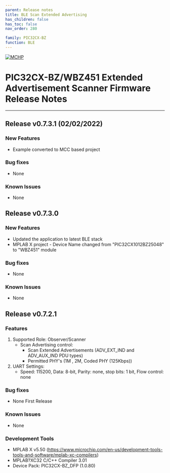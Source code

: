 ```yaml
---
parent: Release notes
title: BLE Scan Extended Advertising
has_children: false
has_toc: false
nav_order: 280

family: PIC32CX-BZ
function: BLE
---
```


[![MCHP](https://www.microchip.com/ResourcePackages/Microchip/assets/dist/images/logo.png)](https://www.microchip.com)
# PIC32CX-BZ/WBZ451 Extended Advertisement Scanner Firmware Release Notes
____
## **Release v0.7.3.1** (02/02/2022)

### New Features
+ Example converted to MCC based project

### Bug fixes
- None

### Known Issues
- None

## Release v0.7.3.0

### New Features
+ Updated the application to latest BLE stack
+ MPLAB X project - Device Name changed from "PIC32CX1012BZ25048"  to "WBZ451" module

### Bug fixes
- None

### Known Issues
- None


## Release v0.7.2.1

### Features
1. Supported Role: Observer/Scanner
   - Scan Advertising control:
     - Scan Extended Advertisements (ADV_EXT_IND and ADV_AUX_IND PDU types)
     - Permitted PHY's (1M , 2M, Coded PHY (125Kbps))
2. UART Settings:
   - Speed: 115200, Data: 8-bit, Parity: none, stop bits: 1 bit, Flow control: none


### Bug fixes
- None First Release

### Known Issues
- None

### Development Tools
- MPLAB X v5.50 (https://www.microchip.com/en-us/development-tools-tools-and-software/mplab-xc-compilers)
- MPLAB?XC32 C/C++ Compiler 3.01
- Device Pack: PIC32CX-BZ_DFP (1.0.80)

